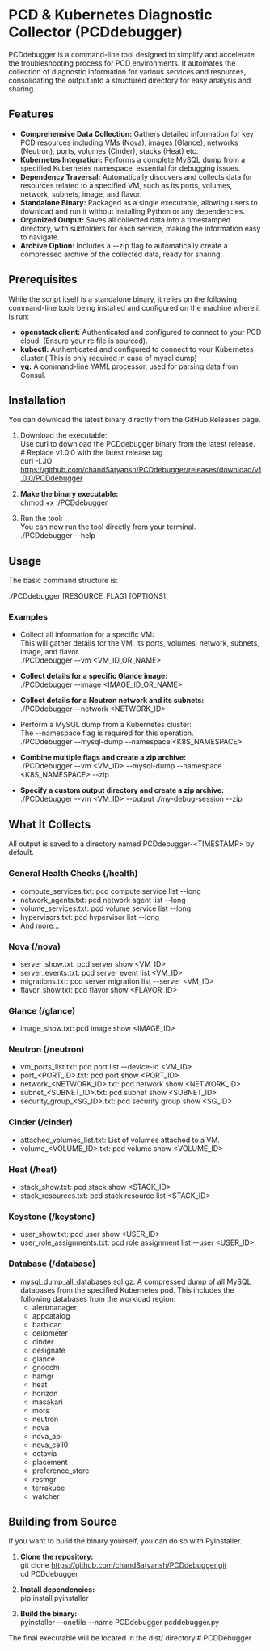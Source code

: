 # **PCD & Kubernetes Diagnostic Collector (PCDdebugger)**

PCDdebugger is a command-line tool designed to simplify and accelerate the troubleshooting process for PCD environments. It automates the collection of diagnostic information for various services and resources, consolidating the output into a structured directory for easy analysis and sharing.

## **Features**

* **Comprehensive Data Collection:** Gathers detailed information for key PCD resources including VMs (Nova), images (Glance), networks (Neutron), ports, volumes (Cinder), stacks (Heat) etc.  
* **Kubernetes Integration:** Performs a complete MySQL dump from a specified Kubernetes namespace, essential for debugging issues.  
* **Dependency Traversal:** Automatically discovers and collects data for resources related to a specified VM, such as its ports, volumes, network, subnets, image, and flavor.  
* **Standalone Binary:** Packaged as a single executable, allowing users to download and run it without installing Python or any dependencies.  
* **Organized Output:** Saves all collected data into a timestamped directory, with subfolders for each service, making the information easy to navigate.  
* **Archive Option:** Includes a \--zip flag to automatically create a compressed archive of the collected data, ready for sharing.

## **Prerequisites**

While the script itself is a standalone binary, it relies on the following command-line tools being installed and configured on the machine where it is run:

* **openstack client:** Authenticated and configured to connect to your PCD cloud. (Ensure your rc file is sourced).  
* **kubectl:** Authenticated and configured to connect to your Kubernetes cluster.( This is only required in case of mysql dump)  
* **yq:** A command-line YAML processor, used for parsing data from Consul.

## **Installation**

You can download the latest binary directly from the GitHub Releases page.

1. Download the executable:  
   Use curl to download the PCDdebugger binary from the latest release.  
   \# Replace v1.0.0 with the latest release tag  
   curl \-LJO https://github.com/chandSatyansh/PCDdebugger/releases/download/v1.0.0/PCDdebugger

2. **Make the binary executable:**  
   chmod \+x ./PCDdebugger

3. Run the tool:  
   You can now run the tool directly from your terminal.  
   ./PCDdebugger \--help

## **Usage**

The basic command structure is:

./PCDdebugger \[RESOURCE\_FLAG\] \[OPTIONS\]

### **Examples**

* Collect all information for a specific VM:  
  This will gather details for the VM, its ports, volumes, network, subnets, image, and flavor.  
  ./PCDdebugger \--vm \<VM\_ID\_OR\_NAME\>

* **Collect details for a specific Glance image:**  
  ./PCDdebugger \--image \<IMAGE\_ID\_OR\_NAME\>

* **Collect details for a Neutron network and its subnets:**  
  ./PCDdebugger \--network \<NETWORK\_ID\>

* Perform a MySQL dump from a Kubernetes cluster:  
  The \--namespace flag is required for this operation.  
  ./PCDdebugger \--mysql-dump \--namespace \<K8S\_NAMESPACE\>

* **Combine multiple flags and create a zip archive:**  
  ./PCDdebugger \--vm \<VM\_ID\> \--mysql-dump \--namespace \<K8S\_NAMESPACE\> \--zip

* **Specify a custom output directory and create a zip archive:**  
  ./PCDdebugger \--vm \<VM\_ID\> \--output ./my-debug-session \--zip

## **What It Collects**

All output is saved to a directory named PCDdebugger-\<TIMESTAMP\> by default.

### **General Health Checks (/health)**

* compute\_services.txt: pcd compute service list \--long  
* network\_agents.txt: pcd network agent list \--long  
* volume\_services.txt: pcd volume service list \--long  
* hypervisors.txt: pcd hypervisor list \--long  
* And more...

### **Nova (/nova)**

* server\_show.txt: pcd server show \<VM\_ID\>  
* server\_events.txt: pcd server event list \<VM\_ID\>  
* migrations.txt: pcd server migration list \--server \<VM\_ID\>  
* flavor\_show.txt: pcd flavor show \<FLAVOR\_ID\>

### **Glance (/glance)**

* image\_show.txt: pcd image show \<IMAGE\_ID\>

### **Neutron (/neutron)**

* vm\_ports\_list.txt: pcd port list \--device-id \<VM\_ID\>  
* port\_\<PORT\_ID\>.txt: pcd port show \<PORT\_ID\>  
* network\_\<NETWORK\_ID\>.txt: pcd network show \<NETWORK\_ID\>  
* subnet\_\<SUBNET\_ID\>.txt: pcd subnet show \<SUBNET\_ID\>  
* security\_group\_\<SG\_ID\>.txt: pcd security group show \<SG\_ID\>

### **Cinder (/cinder)**

* attached\_volumes\_list.txt: List of volumes attached to a VM.  
* volume\_\<VOLUME\_ID\>.txt: pcd volume show \<VOLUME\_ID\>

### **Heat (/heat)**

* stack\_show.txt: pcd stack show \<STACK\_ID\>  
* stack\_resources.txt: pcd stack resource list \<STACK\_ID\>

### **Keystone (/keystone)**

* user\_show.txt: pcd user show \<USER\_ID\>  
* user\_role\_assignments.txt: pcd role assignment list \--user \<USER\_ID\>

### **Database (/database)**

* mysql\_dump\_all\_databases.sql.gz: A compressed dump of all MySQL databases from the specified Kubernetes pod. This includes the following databases from the workload region:  
  * alertmanager  
  * appcatalog  
  * barbican  
  * ceilometer  
  * cinder  
  * designate  
  * glance  
  * gnocchi  
  * hamgr  
  * heat  
  * horizon  
  * masakari  
  * mors  
  * neutron  
  * nova  
  * nova\_api  
  * nova\_cell0  
  * octavia  
  * placement  
  * preference\_store  
  * resmgr  
  * terrakube  
  * watcher

## **Building from Source**

If you want to build the binary yourself, you can do so with PyInstaller.

1. **Clone the repository:**  
   git clone https://github.com/chandSatyansh/PCDdebugger.git  
   cd PCDdebugger

2. **Install dependencies:**  
   pip install pyinstaller

3. **Build the binary:**  
   pyinstaller \--onefile \--name PCDdebugger pcddebugger.py

The final executable will be located in the dist/ directory.# PCDDebugger
